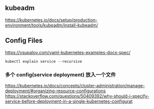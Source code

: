 
## kubeadm
https://kubernetes.io/docs/setup/production-environment/tools/kubeadm/install-kubeadm/

## Config Files
https://vsupalov.com/yaml-kubernetes-examples-docs-spec/
```
kubectl explain service --recursive
```

### 多个 config(service deployment) 放入一个文件
https://kubernetes.io/docs/concepts/cluster-administration/manage-deployment/#organizing-resource-configurations
https://stackoverflow.com/questions/50409392/why-should-i-specify-service-before-deployment-in-a-single-kubernetes-configurat
